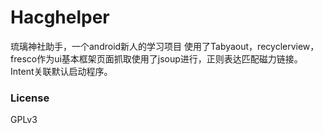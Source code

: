 # Hacghelper
琉璃神社助手，一个android新人的学习项目
使用了Tabyaout，recyclerview，fresco作为ui基本框架页面抓取使用了jsoup进行，正则表达匹配磁力链接。Intent关联默认启动程序。
### License ###
GPLv3

